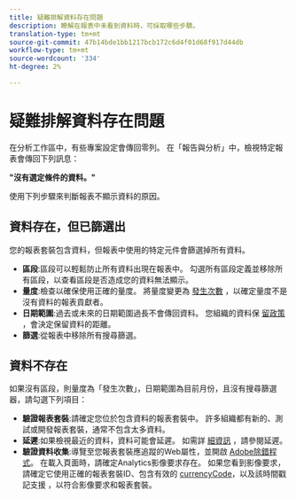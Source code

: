 ```yaml
---
title: 疑難排解資料存在問題
description: 瞭解在報表中未看到資料時，可採取哪些步驟。
translation-type: tm+mt
source-git-commit: 47b14bde1bb1217bcb172c6d4f01d68f917d44db
workflow-type: tm+mt
source-wordcount: '334'
ht-degree: 2%

---
```



# 疑難排解資料存在問題

在分析工作區中，有些專案設定會傳回零列。 在「報告與分析」中，檢視特定報表會傳回下列訊息：

**&quot;沒有選定條件的資料。&quot;**

使用下列步驟來判斷報表不顯示資料的原因。

## 資料存在，但已篩選出

您的報表套裝包含資料，但報表中使用的特定元件會篩選掉所有資料。

* **區段**:區段可以輕鬆防止所有資料出現在報表中。 勾選所有區段定義並移除所有區段，以查看區段是否造成您的資料無法顯示。
* **量度**:檢查以確保使用正確的量度。 將量度變更為 [發生次數](/help/components/metrics/occurrences.md) ，以確定量度不是沒有資料的報表貢獻者。
* **日期範圍**:過去或未來的日期範圍過長不會傳回資料。 您組織的資料保 [留政策](data-retention.md) ，會決定保留資料的距離。
* **篩選**:從報表中移除所有搜尋篩選。

## 資料不存在

如果沒有區段，則量度為「發生次數」，日期範圍為目前月份，且沒有搜尋篩選器，請勾選下列項目：

* **驗證報表套裝**:請確定您位於包含資料的報表套裝中。 許多組織都有新的、測試或開發報表套裝，通常不包含太多資料。
* **延遲**:如果檢視最近的資料，資料可能會延遲。 如需詳 [細資訊](latency.md) ，請參閱延遲。
* **驗證資料收集**:導覽至您報表套裝應追蹤的Web屬性，並開啟 [Adobe除錯程式](https://docs.adobe.com/content/help/zh-Hant/debugger/using/experience-cloud-debugger.html)。 在載入頁面時，請確定Analytics影像要求存在。 如果您看到影像要求，請確定它使用正確的報表套裝ID、包含有效的 [currencyCode](/help/implement/vars/config-vars/currencycode.md)，以及該時間戳記支援 [](/help/implement/vars/page-vars/timestamp.md) ，以符合影像要求和報表套裝。
